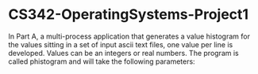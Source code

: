 # CS342-OperatingSystems-Project1
In Part A, a multi-process application that  generates a value histogram for the values sitting in a set of input ascii text files, one value per line is developed. Values can be an integers or real numbers. The program is called phistogram and will take the following parameters:
